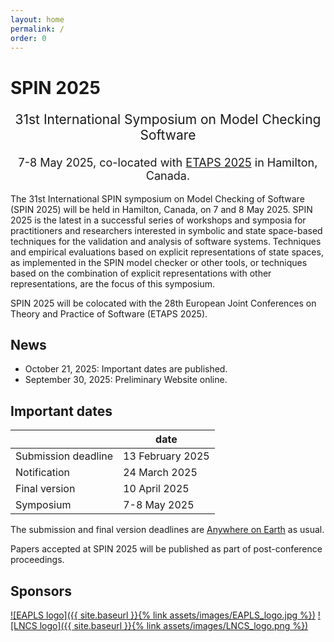 ```yaml
---
layout: home
permalink: /
order: 0
---
```


# SPIN 2025

<p style="text-align: center;font-size:21px">
31st International Symposium on Model Checking Software
</p>

<p style="margin-bottom:5mm;"></p>

<p style="text-align: center;font-size:18px">
7-8 May 2025, co-located with <a href="https://etaps.org/2025/">ETAPS 2025</a> in Hamilton, Canada.
</p>

The 31st International SPIN symposium on Model Checking of Software (SPIN 2025) will be held in Hamilton, Canada, on 7 and 8 May 2025. SPIN 2025 is the latest in a successful series of workshops and symposia for practitioners and researchers interested in symbolic and state space-based techniques for the validation and analysis of software systems. Techniques and empirical evaluations based on explicit representations of state spaces, as implemented in the SPIN model checker or other tools, or techniques based on the combination of explicit representations with other representations, are the focus of this symposium.

SPIN 2025 will be colocated with the 28th European Joint Conferences on Theory and Practice of Software (ETAPS 2025).

## News
* October 21, 2025: Important dates are published.
* September 30, 2025: Preliminary Website online.

## Important dates

|                      | date                                                      |
|----------------------|-----------------------------------------------------------|
| Submission deadline  | 13 February 2025                                          |
| Notification         | 24 March 2025                                             |
| Final version        | 10 April 2025                                             |
| Symposium            | 7-8 May 2025                                              |

The submission and final version deadlines are [Anywhere on Earth](https://www.timeanddate.com/time/zones/aoe) as usual.

Papers accepted at SPIN 2025 will be published as part of post-conference proceedings.

## Sponsors
[![EAPLS logo]({{ site.baseurl }}{% link assets/images/EAPLS_logo.jpg %})](https://eapls.org/)
[![LNCS logo]({{ site.baseurl }}{% link assets/images/LNCS_logo.png %})](https://www.springer.com/gp/computer-science/lncs)
